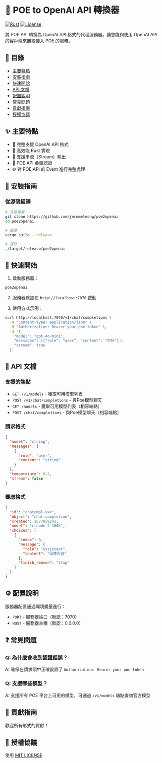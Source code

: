 # 🔄 POE to OpenAI API 轉換器

[![Rust](https://img.shields.io/badge/rust-1.75%2B-orange.svg)](https://www.rust-lang.org)
[![License](https://img.shields.io/badge/license-MIT-blue.svg)](LICENSE)

將 POE API 轉換為 OpenAI API 格式的代理服務器。讓您能夠使用 OpenAI API 的客戶端來無縫接入 POE 的服務。

## 📑 目錄
- [主要特點](#主要特點)
- [安裝指南](#安裝指南)
- [快速開始](#快速開始)
- [API 文檔](#api-文檔)
- [配置說明](#配置說明)
- [常見問題](#常見問題)
- [貢獻指南](#貢獻指南)
- [授權協議](#授權協議)

## ✨ 主要特點
- 🔄 完整支援 OpenAI API 格式
- 🚀 高效能 Rust 實現
- 💬 支援串流（Stream）輸出
- 🔑 POE API 金鑰認證
- 🌐 對 POE API 的 Event 進行完整處理

## 🔧 安裝指南

### 從源碼編譯

```bash
# 克隆專案
git clone https://github.com/jeromeleong/poe2openai
cd poe2openai

# 編譯
cargo build --release

# 運行
./target/release/poe2openai
```

## 🚀 快速開始

1. 啟動服務器：
```bash
poe2openai
```

2. 服務器默認在 `http://localhost:7070` 啟動

3. 使用方式示例：
```bash
curl http://localhost:7070/v1/chat/completions \
  -H "Content-Type: application/json" \
  -H "Authorization: Bearer your-poe-token" \
  -d '{
    "model": "gpt-4o-mini",
    "messages": [{"role": "user", "content": "你好"}],
    "stream": true
  }'
```

## 📖 API 文檔

### 支援的端點

- `GET /v1/models` - 獲取可用模型列表
- `POST /v1/chat/completions` - 與Poe模型聊天
- `GET /models` - 獲取可用模型列表（相容端點）
- `POST /chat/completions` - 與Poe模型聊天（相容端點）

### 請求格式
```json
{
  "model": "string",
  "messages": [
    {
      "role": "user",
      "content": "string"
    }
  ],
  "temperature": 0.7,
  "stream": false
}
```

### 響應格式

```json
{
  "id": "chatcmpl-xxx",
  "object": "chat.completion",
  "created": 1677858242,
  "model": "claude-2-100k",
  "choices": [
    {
      "index": 0,
      "message": {
        "role": "assistant",
        "content": "回應內容"
      },
      "finish_reason": "stop"
    }
  ]
}
```

## ⚙️ 配置說明

服務器配置通過環境變量進行：

- `PORT` - 服務器端口（默認：7070）
- `HOST` - 服務器主機（默認：0.0.0.0）

## ❓ 常見問題

### Q: 為什麼會收到認證錯誤？
A: 確保在請求頭中正確設置了 `Authorization: Bearer your-poe-token`

### Q: 支援哪些模型？
A: 支援所有 POE 平台上可用的模型，可通過 `/v1/models` 端點查詢官方模型

## 🤝 貢獻指南

歡迎所有形式的貢獻！

## 📄 授權協議
使用 [MIT LICENSE](LICENSE)